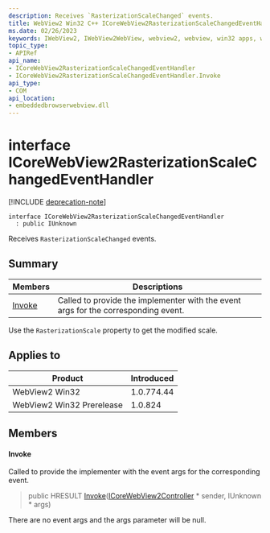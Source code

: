 ```yaml
---
description: Receives `RasterizationScaleChanged` events.
title: WebView2 Win32 C++ ICoreWebView2RasterizationScaleChangedEventHandler
ms.date: 02/26/2023
keywords: IWebView2, IWebView2WebView, webview2, webview, win32 apps, win32, edge, ICoreWebView2, ICoreWebView2Controller, browser control, edge html, ICoreWebView2RasterizationScaleChangedEventHandler
topic_type: 
- APIRef
api_name:
- ICoreWebView2RasterizationScaleChangedEventHandler
- ICoreWebView2RasterizationScaleChangedEventHandler.Invoke
api_type:
- COM
api_location:
- embeddedbrowserwebview.dll
---
```


# interface ICoreWebView2RasterizationScaleChangedEventHandler

[!INCLUDE [deprecation-note](../includes/deprecation-note.md)]

```
interface ICoreWebView2RasterizationScaleChangedEventHandler
  : public IUnknown
```

Receives `RasterizationScaleChanged` events.

## Summary

 Members                        | Descriptions
--------------------------------|---------------------------------------------
[Invoke](#invoke) | Called to provide the implementer with the event args for the corresponding event.

Use the `RasterizationScale` property to get the modified scale.

## Applies to

Product                         | Introduced
--------------------------------|---------------------------------------------
WebView2 Win32            |    1.0.774.44
WebView2 Win32 Prerelease |    1.0.824

## Members

#### Invoke

Called to provide the implementer with the event args for the corresponding event.

> public HRESULT [Invoke](#invoke)([ICoreWebView2Controller](icorewebview2controller.md) * sender, IUnknown * args)

There are no event args and the args parameter will be null.

